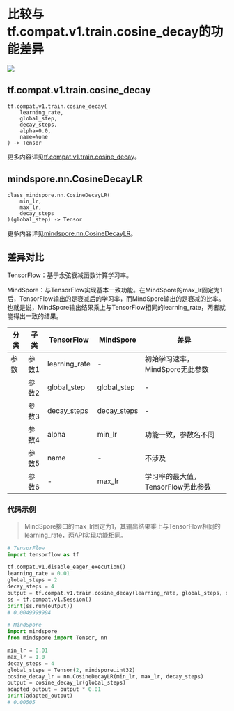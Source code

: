 # 比较与tf.compat.v1.train.cosine_decay的功能差异

<a href="https://gitee.com/mindspore/docs/blob/master/docs/mindspore/source_zh_cn/note/api_mapping/tensorflow_diff/CosineDecayLR.md" target="_blank"><img src="https://mindspore-website.obs.cn-north-4.myhuaweicloud.com/website-images/master/resource/_static/logo_source.png"></a>

## tf.compat.v1.train.cosine_decay

```text
tf.compat.v1.train.cosine_decay(
    learning_rate,
    global_step,
    decay_steps,
    alpha=0.0,
    name=None
) -> Tensor
```

更多内容详见[tf.compat.v1.train.cosine_decay](https://tensorflow.google.cn/versions/r2.6/api_docs/python/tf/compat/v1/train/cosine_decay)。

## mindspore.nn.CosineDecayLR

```text
class mindspore.nn.CosineDecayLR(
    min_lr,
    max_lr,
    decay_steps
)(global_step) -> Tensor
```

更多内容详见[mindspore.nn.CosineDecayLR](https://www.mindspore.cn/docs/zh-CN/master/api_python/nn/mindspore.nn.CosineDecayLR.html)。

## 差异对比

TensorFlow：基于余弦衰减函数计算学习率。

MindSpore：与TensorFlow实现基本一致功能。在MindSpore的max_lr固定为1后，TensorFlow输出的是衰减后的学习率，而MindSpore输出的是衰减的比率。也就是说，MindSpore输出结果乘上与TensorFlow相同的learning_rate，两者就能得出一致的结果。

| 分类 | 子类 |TensorFlow | MindSpore | 差异 |
| --- | --- | --- | --- |---|
|参数 | 参数1 | learning_rate | - |初始学习速率，MindSpore无此参数 |
| | 参数2 | global_step | global_step |- |
| | 参数3 | decay_steps | decay_steps |- |
| | 参数4 | alpha | min_lr |功能一致，参数名不同 |
| | 参数5 | name | - | 不涉及 |
| | 参数6 | - | max_lr |学习率的最大值，TensorFlow无此参数 |

### 代码示例

> MindSpore接口的max_lr固定为1，其输出结果乘上与TensorFlow相同的learning_rate，两API实现功能相同。

```python
# TensorFlow
import tensorflow as tf

tf.compat.v1.disable_eager_execution()
learning_rate = 0.01
global_steps = 2
decay_steps = 4
output = tf.compat.v1.train.cosine_decay(learning_rate, global_steps, decay_steps)
ss = tf.compat.v1.Session()
print(ss.run(output))
# 0.0049999994

# MindSpore
import mindspore
from mindspore import Tensor, nn

min_lr = 0.01
max_lr = 1.0
decay_steps = 4
global_steps = Tensor(2, mindspore.int32)
cosine_decay_lr = nn.CosineDecayLR(min_lr, max_lr, decay_steps)
output = cosine_decay_lr(global_steps)
adapted_output = output * 0.01
print(adapted_output)
# 0.00505
```
